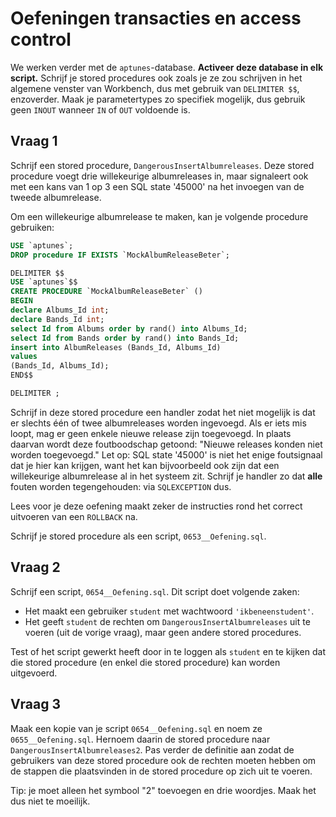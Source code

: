 # Oefeningen transacties en access control

We werken verder met de `aptunes`-database. **Activeer deze database in elk script.** Schrijf je stored procedures ook zoals je ze zou schrijven in het algemene venster van Workbench, dus met gebruik van `DELIMITER $$`, enzoverder. Maak je parametertypes zo specifiek mogelijk, dus gebruik geen `INOUT` wanneer `IN` of `OUT` voldoende is.

## Vraag 1

Schrijf een stored procedure, `DangerousInsertAlbumreleases`. Deze stored procedure voegt drie willekeurige albumreleases in, maar signaleert ook met een kans van 1 op 3 een SQL state '45000' na het invoegen van de tweede albumrelease.

Om een willekeurige albumrelease te maken, kan je volgende procedure gebruiken:

```sql
USE `aptunes`;
DROP procedure IF EXISTS `MockAlbumReleaseBeter`;

DELIMITER $$
USE `aptunes`$$
CREATE PROCEDURE `MockAlbumReleaseBeter` ()
BEGIN
declare Albums_Id int;
declare Bands_Id int;
select Id from Albums order by rand() into Albums_Id;
select Id from Bands order by rand() into Bands_Id;
insert into AlbumReleases (Bands_Id, Albums_Id)
values
(Bands_Id, Albums_Id);
END$$

DELIMITER ;


```

Schrijf in deze stored procedure een handler zodat het niet mogelijk is dat er slechts één of twee albumreleases worden ingevoegd. Als er iets mis loopt, mag er geen enkele nieuwe release zijn toegevoegd. In plaats daarvan wordt deze foutboodschap getoond: "Nieuwe releases konden niet worden toegevoegd." Let op: SQL state '45000' is niet het enige foutsignaal dat je hier kan krijgen, want het kan bijvoorbeeld ook zijn dat een willekeurige albumrelease al in het systeem zit. Schrijf je handler zo dat **alle** fouten worden tegengehouden: via `SQLEXCEPTION` dus.

Lees voor je deze oefening maakt zeker de instructies rond het correct uitvoeren van een `ROLLBACK` na.

Schrijf je stored procedure als een script, `0653__Oefening.sql`.

## Vraag 2

Schrijf een script, `0654__Oefening.sql`. Dit script doet volgende zaken:

* Het maakt een gebruiker `student` met wachtwoord `'ikbeneenstudent'`.
* Het geeft `student` de rechten om `DangerousInsertAlbumreleases` uit te voeren (uit de vorige vraag), maar geen andere stored procedures.

Test of het script gewerkt heeft door in te loggen als `student` en te kijken dat die stored procedure (en enkel die stored procedure) kan worden uitgevoerd.

## Vraag 3

Maak een kopie van je script `0654__Oefening.sql` en noem ze `0655__Oefening.sql`. Hernoem daarin de stored procedure naar `DangerousInsertAlbumreleases2`. Pas verder de definitie aan zodat de gebruikers van deze stored procedure ook de rechten moeten hebben om de stappen die plaatsvinden in de stored procedure op zich uit te voeren.

Tip: je moet alleen het symbool "2" toevoegen en drie woordjes. Maak het dus niet te moeilijk.
